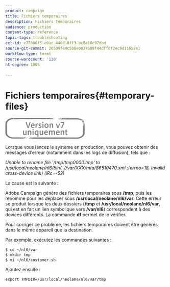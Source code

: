 ```yaml
---
product: campaign
title: Fichiers temporaires
description: Fichiers temporaires
audience: production
content-type: reference
topic-tags: troubleshooting
exl-id: e77800f5-c0ae-446d-8ff3-bc8a18c97dbd
source-git-commit: 20509f44c5b8e0827a09f44dffdf2ec9d11652a1
workflow-type: tm+mt
source-wordcount: '130'
ht-degree: 100%

---
```


# Fichiers temporaires{#temporary-files}

![](../../assets/v7-only.svg)

Lorsque vous lancez le système en production, vous pouvez obtenir des messages d&#39;erreur (notamment dans les logs de diffusion), tels que :

*Unable to rename file &#39;/tmp/tmp0000.tmp&#39; to /usr/local/neolane/nl6/bin/..//var/XXX/mta/86510470.xml ;(errno=18, Invalid cross-device link) (iRc=-52)*

La cause est la suivante :

Adobe Campaign génère des fichiers temporaires sous **/tmp**, puis les renomme pour les déplacer sous **/usr/local/neolane/nl6/var**. Cette erreur se produit lorsque les deux dossiers (**/tmp** et **/usr/local/neolane/nl6/var**, qui est en fait un lien symbolique vers **/var/nl6**) correspondent à des devices différents. La commande **df** permet de le vérifier.

Pour corriger ce problème, les fichiers temporaires doivent être générés dans le même appareil que la destination.

Par exemple, exécutez les commandes suivantes :

```
$ cd ~/nl6/var
$ mkdir tmp
$ vi ~/nl6/customer.sh
```

Ajoutez ensuite :

```
export TMPDIR=/usr/local/neolane/nl6/var/tmp 
```
